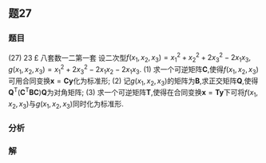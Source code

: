 ## 题27
### 题目
(27) 23 £ 八套数一二第一套 
设二次型$f( {{x}_{1},{x}_{2},{x}_{3}})  = {x}_{1}^{2} + {x}_{2}^{2} + 2{x}_{3}^{2} - 2{x}_{1}{x}_{3}, g( {{x}_{1},{x}_{2},{x}_{3}})  = {x}_{1}^{2} + 2{x}_{3}^{2} - 2{x}_{1}{x}_{2} - 2{x}_{1}{x}_{3}$. (1) 求一个可逆矩阵$\mathbf{C}$,使得$f( {{x}_{1},{x}_{2},{x}_{3}})$可用合同变换$\mathbf{x} = \mathbf{{Cy}}$化为标准形;
(2) 记$g( {{x}_{1},{x}_{2},{x}_{3}})$的矩阵为$\mathbf{B}$,求正交矩阵$\mathbf{Q}$,使得${\mathbf{Q}}^{\mathrm{T}}( {{\mathbf{C}}^{\mathrm{T}}\mathbf{B}\mathbf{C}}) \mathbf{Q}$为对角矩阵;
(3) 求一个可逆矩阵$\mathbf{T}$,使得在合同变换$\mathbf{x} = \mathbf{{Ty}}$下可将$f( {{x}_{1},{x}_{2},{x}_{3}})$与$g( {{x}_{1},{x}_{2},{x}_{3}})$同时化为标准形. 
### 分析

### 解